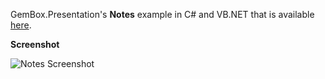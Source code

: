 GemBox.Presentation's **Notes** example in C# and VB.NET that is available [here](https://www.gemboxsoftware.com/presentation/examples/c-sharp-vb-net-powerpoint-slide-notes/411).

**Screenshot**

![Notes Screenshot](https://www.gemboxsoftware.com/Presentation/Examples/Content/BasicFeatures/Notes/Notes.png)
